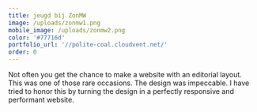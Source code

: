 ```yaml
---
title: jeugd bij ZonMW
image: /uploads/zonmw1.png
mobile_image: /uploads/zonmw2.png
color: '#77716d'
portfolio_url: '//polite-coal.cloudvent.net/'
order: 0
---
```


Not often you get the chance to make a website with an editorial layout. This was one of those rare occasions. The design was impeccable. I have tried to honor this by turning the design in a perfectly responsive and performant website.